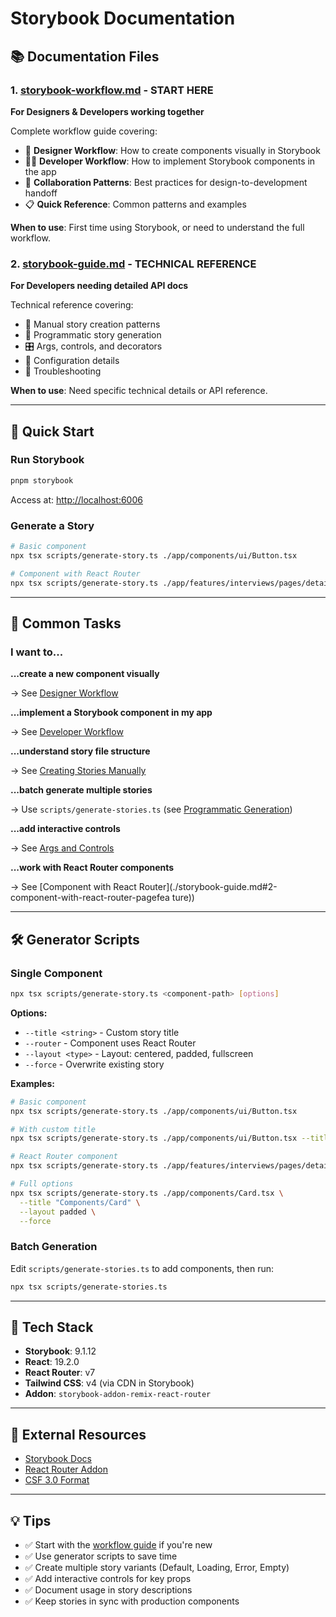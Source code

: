 # Storybook Documentation

## 📚 Documentation Files

### 1. [storybook-workflow.md](./storybook-workflow.md) - **START HERE**

**For Designers & Developers working together**

Complete workflow guide covering:

- 🎨 **Designer Workflow**: How to create components visually in Storybook
- 👨‍💻 **Developer Workflow**: How to implement Storybook components in the app
- 🔄 **Collaboration Patterns**: Best practices for design-to-development handoff
- 📋 **Quick Reference**: Common patterns and examples

**When to use**: First time using Storybook, or need to understand the full workflow.

### 2. [storybook-guide.md](./storybook-guide.md) - **TECHNICAL REFERENCE**

**For Developers needing detailed API docs**

Technical reference covering:

- 📖 Manual story creation patterns
- 🤖 Programmatic story generation
- 🎛️ Args, controls, and decorators
- 🔧 Configuration details
- 🐛 Troubleshooting

**When to use**: Need specific technical details or API reference.

---

## 🚀 Quick Start

### Run Storybook

```bash
pnpm storybook
```

Access at: <http://localhost:6006>

### Generate a Story

```bash
# Basic component
npx tsx scripts/generate-story.ts ./app/components/ui/Button.tsx

# Component with React Router
npx tsx scripts/generate-story.ts ./app/features/interviews/pages/detail.tsx --router
```

---

## 🎯 Common Tasks

### I want to...

**...create a new component visually**

→ See [Designer Workflow](./storybook-workflow.md#-for-designers-creating-components-in-storybook)

**...implement a Storybook component in my app**

→ See [Developer Workflow](./storybook-workflow.md#-for-developers-implementing-storybook-components)

**...understand story file structure**

→ See [Creating Stories Manually](./storybook-guide.md#creating-stories-manually)

**...batch generate multiple stories**

→ Use `scripts/generate-stories.ts` (see [Programmatic Generation](./storybook-guide.md#programmatic-story-generation))

**...add interactive controls**

→ See [Args and Controls](./storybook-guide.md#4-args-and-controls)

**...work with React Router components**

→ See [Component with React Router](./storybook-guide.md#2-component-with-react-router-pagefea ture))

---

## 🛠️ Generator Scripts

### Single Component

```bash
npx tsx scripts/generate-story.ts <component-path> [options]
```

**Options:**

- `--title <string>` - Custom story title
- `--router` - Component uses React Router
- `--layout <type>` - Layout: centered, padded, fullscreen
- `--force` - Overwrite existing story

**Examples:**

```bash
# Basic component
npx tsx scripts/generate-story.ts ./app/components/ui/Button.tsx

# With custom title
npx tsx scripts/generate-story.ts ./app/components/ui/Button.tsx --title "Components/UI/Button"

# React Router component
npx tsx scripts/generate-story.ts ./app/features/interviews/pages/detail.tsx --router

# Full options
npx tsx scripts/generate-story.ts ./app/components/Card.tsx \
  --title "Components/Card" \
  --layout padded \
  --force
```

### Batch Generation

Edit `scripts/generate-stories.ts` to add components, then run:

```bash
npx tsx scripts/generate-stories.ts
```

---

## 📖 Tech Stack

- **Storybook**: 9.1.12
- **React**: 19.2.0
- **React Router**: v7
- **Tailwind CSS**: v4 (via CDN in Storybook)
- **Addon**: `storybook-addon-remix-react-router`

---

## 🔗 External Resources

- [Storybook Docs](https://storybook.js.org/docs)
- [React Router Addon](https://storybook.js.org/addons/storybook-addon-remix-react-router)
- [CSF 3.0 Format](https://storybook.js.org/docs/api/csf)

---

## 💡 Tips

- ✅ Start with the [workflow guide](./storybook-workflow.md) if you're new
- ✅ Use generator scripts to save time
- ✅ Create multiple story variants (Default, Loading, Error, Empty)
- ✅ Add interactive controls for key props
- ✅ Document usage in story descriptions
- ✅ Keep stories in sync with production components
